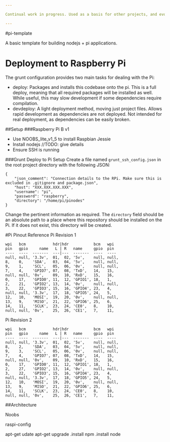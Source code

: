 ```yaml
---

Continual work in progress. Used as a basis for other projects, and evolves with those.

---
```



#pi-template

A basic template for building nodejs + pi applications.

Deployment to Raspberry Pi
===
The grunt configuration provides two main tasks for dealing with the Pi:
- deploy: Packages and installs this codebase onto the pi. This is a full deploy, meaning that all required packages will be installed as well. While useful, this may slow development if some dependencies require compilation.
- devdeploy: A light deployment method, moving just project files. Allows rapid development as dependencies are not deployed. Not intended for real deployment, as dependencies can be easily broken.

##Setup
###Raspberry Pi B v1
- Use NOOBS_lite_v1_5 to install Raspbian Jessie
- Install nodejs //TODO: give details
- Ensure SSH is running

###Grunt Deploy to Pi Setup
Create a file named `grunt_ssh_config.json` in the root project directory with the following JSON:

    {
        "json_comment": "Connection details to the RPi. Make sure this is excluded in .gitignore and package.json", 
        "host": "XXX.XXX.XXX.XXX",
        "username": "pi",
        "password": "raspberry",
        "directory": "/home/pi/pinodes"
    }

Change the pertinent information as required. The `directory` field should be an absolute path to a place where this repository should be installed on the Pi. If it does not exist, this directory will be created.

#Pi Pinout Reference
Pi Revision 1

    wpi   bcm            hdr|hdr           bcm   wpi
    pin   gpio     name   L | R   name     gpio  pin
    ----  ----  -------  ---|---  -------  ----  ----
    null, null, '3.3v',  01,  02, '5v',    null, null,
    8,    0,    'SDA',   03,  04, '5v',    null, null,
    9,    1,    'SCL',   05,  06, '0v',    null, null,
    7,    4,    'GPIO7', 07,  08, 'TxD',   14,   15,
    null, null, '0v',    09,  10, 'RxD',   15,   16,
    0,    17,   'GPIO0', 11,  12, 'GPIO1', 18,   1,
    2,    21,   'GPIO2', 13,  14, '0v',    null, null,
    3,    22,   'GPIO3', 15,  16, 'GPIO4', 23,   4,
    null, null, '3.3v',  17,  18, 'GPIO5', 24,   5,
    12,   10,   'MOSI',  19,  20, '0v',    null, null,
    13,   9,    'MISO',  21,  22, 'GPIO6', 25,   6,
    14,   11,   'SCLK',  23,  24, 'CE0',   8,    10,
    null, null, '0v',    25,  26, 'CE1',   7,    11,

Pi Revision 2

    wpi   bcm            hdr|hdr           bcm   wpi
    pin   gpio     name   L | R   name     gpio  pin
    ----  ----  -------  ---|---  -------  ----  ----
    null, null, '3.3v',  01,  02, '5v',    null, null,
    8,    2,    'SDA',   03,  04, '5v',    null, null,
    9,    3,    'SCL',   05,  06, '0v',    null, null,
    7,    4,    'GPIO7', 07,  08, 'TxD',   14,   15,
    null, null, '0v',    09,  10, 'RxD',   15,   16,
    0,    17,   'GPIO0', 11,  12, 'GPIO1', 18,   1,
    2,    27,   'GPIO2', 13,  14, '0v',    null, null,
    3,    22,   'GPIO3', 15,  16, 'GPIO4', 23,   4,
    null, null, '3.3v',  17,  18, 'GPIO5', 24,   5,
    12,   10,   'MOSI',  19,  20, '0v',    null, null,
    13,   9,    'MISO',  21,  22, 'GPIO6', 25,   6,
    14,   11,   'SCLK',  23,  24, 'CE0',   8,    10,
    null, null, '0v',    25,  26, 'CE1',   7,    11,

##Architecture

Noobs

raspi-config

apt-get udate
apt-get upgrade
.install npm
.install node

